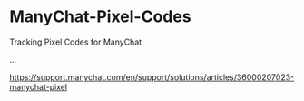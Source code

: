 # ManyChat-Pixel-Codes
Tracking Pixel Codes for ManyChat


<head>...
<!-- ManyChat --><script src="//widget.manychat.com/100949504624148.js" async="async"></script>
</head>


https://support.manychat.com/en/support/solutions/articles/36000207023-manychat-pixel

